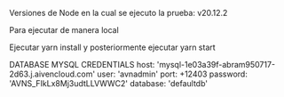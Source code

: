 Versiones de Node en la cual se ejecuto la prueba: v20.12.2

Para ejecutar de manera local

Ejecutar yarn install
y posteriormente ejecutar yarn start

DATABASE MYSQL CREDENTIALS 
            host: 'mysql-1e03a39f-abram950717-2d63.j.aivencloud.com'
            user: 'avnadmin'
            port: +12403
            password: 'AVNS_FIkLx8Mj3udtLLVWWC2'
            database: 'defaultdb'
